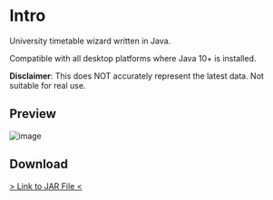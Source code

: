 # Intro
University timetable wizard written in Java.

Compatible with all desktop platforms where Java 10+ is installed.

**Disclaimer**: This does NOT accurately represent the latest data. Not suitable for real use.

## Preview
![image](https://user-images.githubusercontent.com/9482578/210986697-45898fb3-2a07-439e-ab0e-71f4bbc0f4fa.png)

## Download

[> Link to JAR File <](https://koreatechackr-my.sharepoint.com/:u:/g/personal/parkcymil_koreatech_ac_kr/ETuILErbn0NHtokdcPjknzIBvzfE0DSX-USCu5dosn3iUw?e=NZaJx3)
